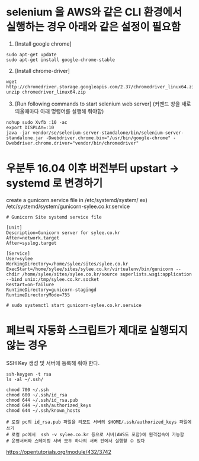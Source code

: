 # selenium 을 AWS와 같은 CLI 환경에서 실행하는 경우 아래와 같은 설정이 필요함     
1. [Install google chrome]
```
sudo apt-get update
sudo apt-get install google-chrome-stable
```

2. [Install chrome-driver]
```
wget http://chromedriver.storage.googleapis.com/2.37/chromedriver_linux64.zip
unzip chromedriver_linux64.zip
```

3. [Run following commands to start selenium web server]
(커맨드 창을 새로 띄울때마다 아래 명령어를 실행해 줘야함)

```
nohup sudo Xvfb :10 -ac
export DISPLAY=:10
java -jar vendor/se/selenium-server-standalone/bin/selenium-server-standalone.jar -Dwebdriver.chrome.bin="/usr/bin/google-chrome" -Dwebdriver.chrome.driver="vendor/bin/chromedriver"
```

# 우분투 16.04 이후 버전부터 upstart -> systemd 로 변경하기 

create a gunicorn.service file in /etc/systemd/system/
ex) /etc/systemd/system/gunicorn-sylee.co.kr.service

```
# Gunicorn Site systemd service file

[Unit]
Description=Gunicorn server for sylee.co.kr
After=network.target
After=syslog.target

[Service]
User=sylee
WorkingDirectory=/home/sylee/sites/sylee.co.kr
ExecStart=/home/sylee/sites/sylee.co.kr/virtualenv/bin/gunicorn --chdir /home/sylee/sites/sylee.co.kr/source superlists.wsgi:application --bind unix:/tmp/sylee.co.kr.socket
Restart=on-failure
RuntimeDirectory=gunicorn-stagingd
RuntimeDirectoryMode=755

# sudo systemctl start gunicorn-sylee.co.kr.service
```

# 페브릭 자동화 스크립트가 제대로 실행되지 않는 경우 

SSH Key 생성 및 서버에 등록해 줘야 한다. 

```
ssh-keygen -t rsa
ls -al ~/.ssh/

chmod 700 ~/.ssh
chmod 600 ~/.ssh/id_rsa
chmod 644 ~/.ssh/id_rsa.pub  
chmod 644 ~/.ssh/authorized_keys
chmod 644 ~/.ssh/known_hosts

# 로컬 pc의 id_rsa.pub 파일을 리모트 서버의 $HOME/.ssh/authorized_keys 파일에 쓰기 
# 로컬 pc에서  ssh -v sylee.co.kr 등으로 서버(AWS도 포함)에 원격접속이 가능함
# 운영서버와 스테이징 서버 모두 하나의 서버 안에서 실행할 수 있다 
```

https://opentutorials.org/module/432/3742

